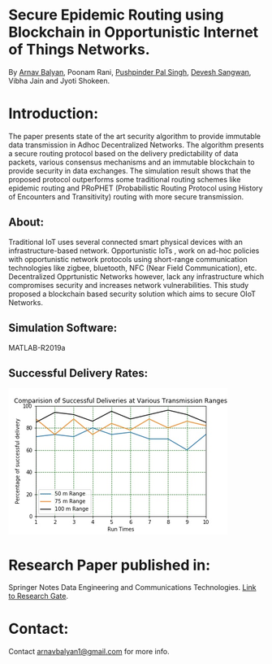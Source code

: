 # Secure Epidemic Routing using Blockchain in Opportunistic Internet of Things Networks.
By [Arnav Balyan](https://github.com/ArnavBalyan), Poonam Rani, [Pushpinder Pal Singh](https://github.com/pushpinderpalsingh), [Devesh Sangwan](https://github.com/deveshsangwan), Vibha Jain and Jyoti Shokeen.
# Introduction:
The paper presents state of the art security algorithm to provide immutable data transmission in Adhoc Decentralized Networks. The algorithm presents a secure routing protocol based on the delivery predictability of data packets, various consensus mechanisms and an immutable blockchain to provide security in data exchanges. The simulation result shows that the proposed protocol outperforms some traditional routing schemes like epidemic routing and PRoPHET (Probabilistic Routing Protocol using History of Encounters and Transitivity) routing with more secure transmission.
## About:
Traditional IoT uses several connected smart physical devices with an infrastructure-based network. Opportunistic IoTs , work on ad-hoc policies
with opportunistic network protocols using short-range communication technologies like zigbee, bluetooth, NFC (Near Field Communication), etc. Decentralized Opprtunistic Networks however, lack any infrastructure which compromises security and increases network vulnerabilities. This study proposed a blockchain based security solution which aims to secure OIoT Networks.
## Simulation Software:
MATLAB-R2019a
## Successful Delivery Rates:
![img](https://github.com/ArnavBalyan/Adhoc-Networks-Epidemic-Routing-Blockchain/blob/master/results/figure2v.jpg)
# Research Paper published in:
Springer Notes Data Engineering and Communications Technologies.
[Link to Research Gate](https://www.researchgate.net/publication/342095378_A_Secure_Epidemic_Routing_using_Blockchain_in_Opportunistic_Internet_of_Things).
# Contact:
Contact [arnavbalyan1@gmail.com](mailto:arnavbalyan1@gmail.com) for more info.
